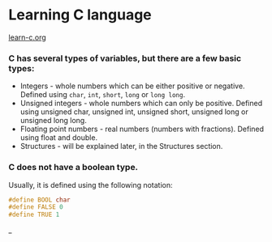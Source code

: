 # Learning C language

[learn-c.org](https://www.learn-c.org/)

### C has several types of variables, but there are a few basic types:

- Integers - whole numbers which can be either positive or negative. Defined using `char`, `int`, `short`, `long` or `long long`.
- Unsigned integers - whole numbers which can only be positive. Defined using unsigned char, unsigned int, unsigned short, unsigned long or unsigned long long.
- Floating point numbers - real numbers (numbers with fractions). Defined using float and double.
- Structures - will be explained later, in the Structures section.

### C does not have a boolean type. 
Usually, it is defined using the following notation:

```c
#define BOOL char
#define FALSE 0
#define TRUE 1
```

_